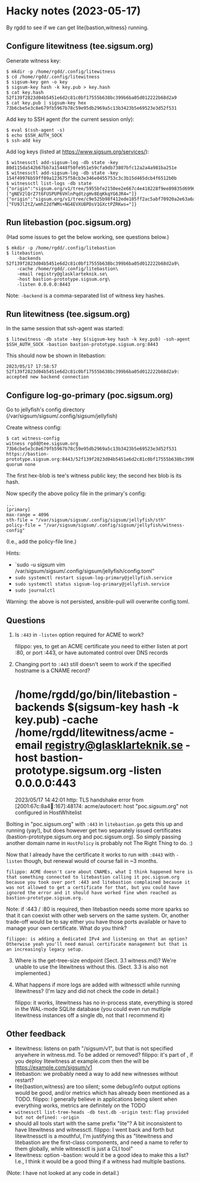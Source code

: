 # Hacky notes (2023-05-17)

By rgdd to see if we can get lite{bastion,witness} running.

## Configure litewitness (tee.sigsum.org)

Generate witness key:

    $ mkdir -p /home/rgdd/.config/litewitness
    $ cd /home/rgdd/.config/litewitness
    $ sigsum-key gen -o key
    $ sigsum-key hash -k key.pub > key.hash
    $ cat key.hash
    52f139f2823d04b5451e6d2c81c0bf17555b638bc399b6ba05d012222b68d2a9
    $ cat key.pub | sigsum-key hex
    73b6cbe5e3c8e679fb5967b78c59e95db2969a5c13b3423b5e69523e3d52f531

Add key to SSH agent (for the current session only):

    $ eval $(ssh-agent -s)
    $ echo $SSH_AUTH_SOCK
    $ ssh-add key

Add log keys (listed at https://www.sigsum.org/services/):

    $ witnessctl add-sigsum-log -db state -key 80d115da542b67bb7a15448f50fe951e59cfa9db73807bfc12a2a4a981ba251e
    $ witnessctl add-sigsum-log -db state -key 154f49976b59ff09a123675f58cb3e346e0455753c3c3b15d465dcb4f6512b0b
    $ witnessctl list-logs -db state
    {"origin":"sigsum.org/v1/tree/5955bfe2150ee2e667c4e418228f9ee89835d6990248aad9b39c0e2120c1b022","size":0,"root_hash":"47DEQpj8HBSa+/TImW+5JCeuQeRkm5NMpJWZG3hSuFU=","keys":["gNEV2lQrZ7t6FUSPUP6VHlnPqdtzgHv8EqKkqYG6JR4="]}
    {"origin":"sigsum.org/v1/tree/c9e525b98f412ede185ff2ac5abf70920a2e63a6ae31c88b1138b85de328706b","size":0,"root_hash":"47DEQpj8HBSa+/TImW+5JCeuQeRkm5NMpJWZG3hSuFU=","keys":["FU9Jl2tZ/wmhI2dfWMs+NG4EVXU8PDsV1GXctPZRKws="]}

## Run litebastion (poc.sigsum.org)

(Had some issues to get the below working, see questions below.)

    $ mkdir -p /home/rgdd/.config/litebastion
    $ litebastion\
        -backends 52f139f2823d04b5451e6d2c81c0bf17555b638bc399b6ba05d012222b68d2a9\
        -cache /home/rgdd/.config/litebastion\
        -email registry@glasklarteknik.se\
        -host bastion-prototype.sigsum.org\
        -listen 0.0.0.0:8443

Note: `-backend` is a comma-separated list of witness key hashes.

## Run litewitness (tee.sigsum.org)

In the same session that ssh-agent was started:

    $ litewitness -db state -key $(sigsum-key hash -k key.pub) -ssh-agent $SSH_AUTH_SOCK -bastion bastion-prototype.sigsum.org:8443

This should now be shown in litebastion:

    2023/05/17 17:58:57 52f139f2823d04b5451e6d2c81c0bf17555b638bc399b6ba05d012222b68d2a9: accepted new backend connection

## Configure log-go-primary (poc.sigsum.org)

Go to jellyfish's config directory (/var/sigsum/sigsum/.config/sigsum/jellyfish)

Create witness config:

    $ cat witness-config
    witness rgdd@tee.sigsum.org 73b6cbe5e3c8e679fb5967b78c59e95db2969a5c13b3423b5e69523e3d52f531 https://bastion-prototype.sigsum.org:8443/52f139f2823d04b5451e6d2c81c0bf17555b638bc399b6ba05d012222b68d2a9/sigsum/v1
    quorum none

The first hex-blob is tee's witness public key; the second hex blob is its hash.

Now specify the above policy file in the primary's config:

    ...
    [primary]
    max-range = 4096
    sth-file = "/var/sigsum/sigsum/.config/sigsum/jellyfish/sth"
    policy-file = "/var/sigsum/sigsum/.config/sigsum/jellyfish/witness-config"

(I.e., add the policy-file line.)

Hints:

  - `sudo -u sigsum vim /var/sigsum/sigsum/.config/sigsum/jellyfish/config.toml"
  - `sudo systemctl restart sigsum-log-primary@jellyfish.service`
  - `sudo systemctl status sigsum-log-primary@jellyfish.service`
  - `sudo journalctl`

Warning: the above is not persisted, ansible-pull will overwrite config.toml.

## Questions

1) Is `:443` in `-listen` option required for ACME to work?

	filippo: yes, to get an ACME certificate you need to either listen at port :80, or port :443, or have automated control over DNS records
	
2) Changing port to `:443` still doesn't seem to work if the specified hostname
is a CNAME record?

    # /home/rgdd/go/bin/litebastion -backends $(sigsum-key hash -k key.pub) -cache /home/rgdd/litewitness/acme -email registry@glasklarteknik.se -host bastion-prototype.sigsum.org -listen 0.0.0.0:443
    2023/05/17 14:42:01 http: TLS handshake error from [2001:67c:8a4:100::167]:48174: acme/autocert: host "poc.sigsum.org" not configured in HostWhitelist

Bolting in "poc.sigsum.org" with `:443` in `litebastion.go` gets this up and
running (yay!), but does however get two separately issued certificates
(bastion-prototype.sigsum.org and poc.sigsum.org).  So simply passing another
domain name in `HostPolicy` is probably not The Right Thing to do. :)

Now that I already have the certificate it works to run with `:8443` with
`-listen` though, but renewal would of course fail in ~3 months.

	filippo: ACME doesn't care about CNAMEs, what I think happened here is that something connected to litebastion calling it poc.sigsum.org because you took over port :443 and litebastion complained because it was not allowed to get a certificate for that, but you could have ignored the error and it should have worked fine when reached as bastion-prototype.sigsum.org.

Note: if :443 / :80 is required, then litebastion needs some more sparks so
that it can coexist with other web servers on the same system.  Or, another
trade-off would be to say either you have those ports available or have to
manage your own certificate.  What do you think?

	filippo: is adding a dedicated IPv4 and listening on that an option? Otherwise yeah you'll need manual certificate management but that is an increasingly legacy setup.

3) Where is the get-tree-size endpoint (Sect. 3.1 witness.md)?  We're unable to
use the litewitness without this.  (Sect. 3.3 is also not implemented.)

4) What happens if more logs are added with witnessctl while running
litewitness?  (I'm lazy and did not check the code in detail.)

	filippo: it works, litewitness has no in-process state, everything is stored in the WAL-mode SQLite database (you could even run mutliple litewitness instances off a single db, not that I recommend it)
	
## Other feedback

  - litewitness: listens on path "/sigsum/v1", but that is not specified anywhere
    in witness.md.  To be added or removed?
	    filippo: it's part of <witness URL>, if you deploy litewitness at example.com then the <witness URL> will be https://example.com/sigsum/v1
  - litebastion: we probably need a way to add new witnesses without restart?
  - lite{bastion,witness} are too silent; some debug/info output options would
    be good, and/or metrics which has already been mentioned as a TODO.
	    filippo: I generally believe in applications being silent when everything works, metrics are definitely on the TODO
  - `witnessctl list-tree-heads -db test.db -origin test`:
    `flag provided but not defined: -origin`
  - should all tools start with the same prefix "lite"?  A bit inconsistent to
    have litewitness and witnessctl.
	    filippo: I went back and forth but litewitnessctl is a mouthful, I'm justifying this as "litewitness and litebastion are the first-class components, and need a name to refer to them globally, while witnessctl is just a CLI tool"
  - litewitness: option -bastion: would it be a good idea to make this a list?
    I.e., I think it would be a good thing if a witness had multiple bastions.

(Note: I have not looked at any code in detail.)
